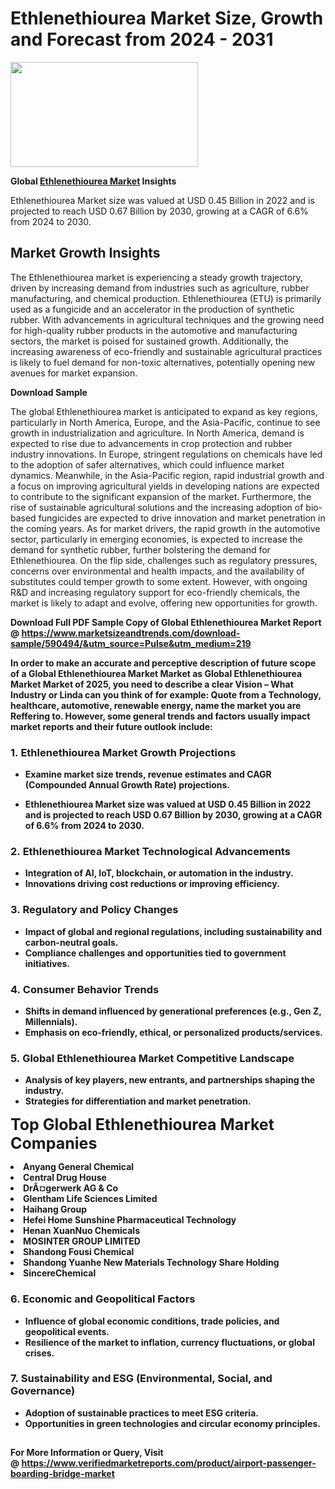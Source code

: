 <H1>Ethlenethiourea Market Size, Growth and Forecast from 2024 - 2031</H1><img class="aligncenter size-medium wp-image-584254" src="https://thirdeyenews.in/wp-content/uploads/2024/09/Global-Market-Research-300x168.jpeg" alt="" width="300" height="168" /><p><strong>Global&nbsp;<a href="https://www.marketsizeandtrends.com/download-sample/590494/&amp;utm_source=Pulse&amp;utm_medium=219">Ethlenethiourea Market</a> Insights</strong></p><p>Ethlenethiourea Market size was valued at USD 0.45 Billion in 2022 and is projected to reach USD 0.67 Billion by 2030, growing at a CAGR of 6.6% from 2024 to 2030.</p><p><h2>Market Growth Insights</h2> <p>The Ethlenethiourea market is experiencing a steady growth trajectory, driven by increasing demand from industries such as agriculture, rubber manufacturing, and chemical production. Ethlenethiourea (ETU) is primarily used as a fungicide and an accelerator in the production of synthetic rubber. With advancements in agricultural techniques and the growing need for high-quality rubber products in the automotive and manufacturing sectors, the market is poised for sustained growth. Additionally, the increasing awareness of eco-friendly and sustainable agricultural practices is likely to fuel demand for non-toxic alternatives, potentially opening new avenues for market expansion.</p> <p><strong>Download Sample</strong></p> <p>The global Ethlenethiourea market is anticipated to expand as key regions, particularly in North America, Europe, and the Asia-Pacific, continue to see growth in industrialization and agriculture. In North America, demand is expected to rise due to advancements in crop protection and rubber industry innovations. In Europe, stringent regulations on chemicals have led to the adoption of safer alternatives, which could influence market dynamics. Meanwhile, in the Asia-Pacific region, rapid industrial growth and a focus on improving agricultural yields in developing nations are expected to contribute to the significant expansion of the market. Furthermore, the rise of sustainable agricultural solutions and the increasing adoption of bio-based fungicides are expected to drive innovation and market penetration in the coming years. As for market drivers, the rapid growth in the automotive sector, particularly in emerging economies, is expected to increase the demand for synthetic rubber, further bolstering the demand for Ethlenethiourea. On the flip side, challenges such as regulatory pressures, concerns over environmental and health impacts, and the availability of substitutes could temper growth to some extent. However, with ongoing R&D and increasing regulatory support for eco-friendly chemicals, the market is likely to adapt and evolve, offering new opportunities for growth. <p><strong></p><p><span class=""><strong>Download Full PDF Sample Copy of Global Ethlenethiourea Market Report</strong> @ <a href="https://www.marketsizeandtrends.com/download-sample/590494/&amp;utm_source=Pulse&amp;utm_medium=219" target="_blank">https://www.marketsizeandtrends.com/download-sample/590494/&amp;utm_source=Pulse&amp;utm_medium=219</a></span></p><p>In order to make an accurate and perceptive description of future scope of a Global&nbsp;Ethlenethiourea Market Market as Global&nbsp;Ethlenethiourea Market Market of 2025, you need to describe a clear Vision &ndash; What Industry or Linda can you think of for example: Quote from a Technology, healthcare, automotive, renewable energy, name the market you are Reffering to. However, some general trends and factors usually impact market reports and their future outlook include:</p><h3>1.&nbsp;<strong>Ethlenethiourea Market Growth Projections</strong></h3><ul><li>Examine market size trends, revenue estimates and CAGR (Compounded Annual Growth Rate) projections.</li><li><p>Ethlenethiourea Market size was valued at USD 0.45 Billion in 2022 and is projected to reach USD 0.67 Billion by 2030, growing at a CAGR of 6.6% from 2024 to 2030.</p></li></ul><h3>2.&nbsp;<strong>Ethlenethiourea Market Technological Advancements</strong></h3><ul><li>Integration of AI, IoT, blockchain, or automation in the industry.</li><li>Innovations driving cost reductions or improving efficiency.</li></ul><h3>3.&nbsp;<strong>Regulatory and Policy Changes</strong></h3><ul><li>Impact of global and regional regulations, including sustainability and carbon-neutral goals.</li><li>Compliance challenges and opportunities tied to government initiatives.</li></ul><h3>4.&nbsp;<strong>Consumer Behavior Trends</strong></h3><ul><li>Shifts in demand influenced by generational preferences (e.g., Gen Z, Millennials).</li><li>Emphasis on eco-friendly, ethical, or personalized products/services.</li></ul><h3>5.&nbsp;<strong>Global Ethlenethiourea Market Competitive Landscape</strong></h3><ul><li>Analysis of key players, new entrants, and partnerships shaping the industry.</li><li>Strategies for differentiation and market penetration.</li></ul><p data-pm-slice="1 1 []"><span style="color: inherit; font-family: inherit; font-size: 25px;">Top Global Ethlenethiourea Market Companies</span></p><div class="" data-test-id=""><p><li>Anyang General Chemical</li><li> Central Drug House</li><li> DrÃ¤gerwerk AG & Co</li><li> Glentham Life Sciences Limited</li><li> Haihang Group</li><li> Hefei Home Sunshine Pharmaceutical Technology</li><li> Henan XuanNuo Chemicals</li><li> MOSINTER GROUP LIMITED</li><li> Shandong Fousi Chemical</li><li> Shandong Yuanhe New Materials Technology Share Holding</li><li> SincereChemical</li></p></div><h3>6.&nbsp;<strong>Economic and Geopolitical Factors</strong></h3><ul><li>Influence of global economic conditions, trade policies, and geopolitical events.</li><li>Resilience of the market to inflation, currency fluctuations, or global crises.</li></ul><h3>7.&nbsp;<strong>Sustainability and ESG (Environmental, Social, and Governance)</strong></h3><ul><li>Adoption of sustainable practices to meet ESG criteria.</li><li>Opportunities in green technologies and circular economy principles.</li></ul><h2><strong style="font-size: 14px;">For More Information or Query, Visit @&nbsp;</strong><a style="background-color: #ffffff; font-size: 14px;" href="https://www.marketsizeandtrends.com/report/ethlenethiourea-market/" target="_blank">https://www.verifiedmarketreports.com/product/airport-passenger-boarding-bridge-market</a></h2>
